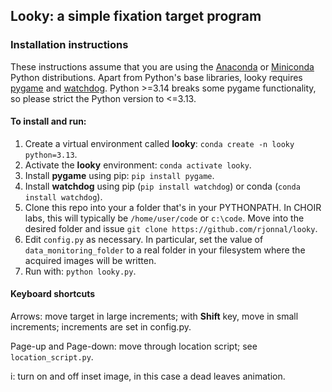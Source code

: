 ## Looky: a simple fixation target program

### Installation instructions

These instructions assume that you are using the [Anaconda](https://www.anaconda.com/) or [Miniconda](https://www.anaconda.com/docs/getting-started/miniconda/main) Python distributions. Apart from Python's base libraries, looky requires [pygame](https://www.pygame.org/wiki/GettingStarted) and [watchdog](https://pypi.org/project/watchdog/). Python >=3.14 breaks some pygame functionality, so please strict the Python version to <=3.13.

#### To install and run:

1. Create a virtual environment called **looky**: `conda create -n looky python=3.13`.
2. Activate the **looky** environment: `conda activate looky`.
3. Install **pygame** using pip: `pip install pygame`.
4. Install **watchdog** using pip (`pip install watchdog`) or conda (`conda install watchdog`).
5. Clone this repo into your a folder that's in your PYTHONPATH. In CHOIR labs, this will typically be `/home/user/code` or `c:\code`. Move into the desired folder and issue `git clone https://github.com/rjonnal/looky`.
6. Edit `config.py` as necessary. In particular, set the value of `data_monitoring_folder` to a real folder in your filesystem where the acquired images will be written.
7. Run with: `python looky.py`.

#### Keyboard shortcuts

Arrows: move target in large increments; with **Shift** key, move in small increments; increments are set in config.py.

Page-up and Page-down: move through location script; see `location_script.py`.

i: turn on and off inset image, in this case a dead leaves animation.
